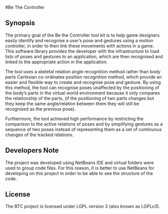#Be The Controller

## Synopsis

The primary goal of the Be the Controller tool kit is to help game designers easily identify and recognise a user’s pose and gestures using a motion controller, in order to then link these movements with actions in a game. This software library provides the developer with the infrastructure to load lists of poses and gestures to an application, which are then recognised and linked to the appropriate action in the application.

The tool uses a skeletal relation angle recognition method rather than body parts Cartesian co-ordinates position recognition method, which provide an easier and flexible way to create and recognise pose and gesture. By using this method, the tool can recognise poses unaffected by the positioning of the body’s parts in the virtual world environment because it only compares the relationship of the parts, (if the positioning of two parts changes but they keep the same angle/relation between them they will still be recognised as the previous pose). 

Furthermore, the tool achieved high performance by restricting the comparison to the active relations of poses and by simplifying gestures as a sequence of two poses instead of representing them as a set of continuous changes of the tracked relations.


## Developers Note

The project was developed using NetBeans IDE and virtual folders were used to group code files. For this reason, it is better to use NetBeans for developing on this project in order to be able to see the structure of the code.

## License

The BTC project is licensed under LGPL version 3 (also known as LGPLv3). 

